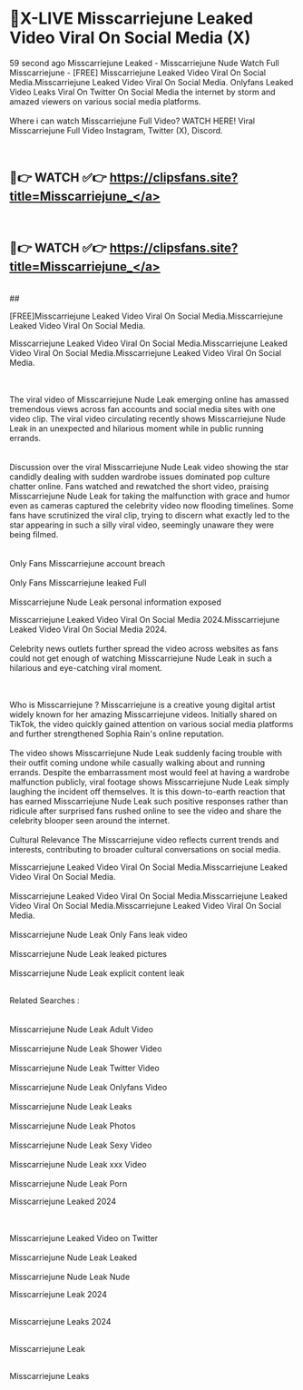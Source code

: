 # 🔴X-LIVE Misscarriejune  Leaked Video Viral On Social Media (X)<br>


59 second ago Misscarriejune  Leaked  - Misscarriejune  Nude  Watch Full Misscarriejune  - [FREE] Misscarriejune  Leaked Video Viral On Social Media.Misscarriejune  Leaked Video Viral On Social Media.   Onlyfans Leaked Video Leaks Viral On Twitter On Social Media the internet by storm and amazed viewers on various social media platforms. <br><br>
Where i can watch Misscarriejune  Full Video? WATCH HERE! Viral Misscarriejune  Full Video Instagram, Twitter (X), Discord. <br>


 <br>

##  🔴👉 WATCH ✅👉  <a href="https://clipsfans.site?title=Misscarriejune_&ref=git">https://clipsfans.site?title=Misscarriejune_</a> <br>
  <br>

##  🔴👉 WATCH ✅👉  <a href="https://clipsfans.site?title=Misscarriejune_&ref=git">https://clipsfans.site?title=Misscarriejune_</a> <br>
  <br>
  ##



[FREE]Misscarriejune  Leaked Video Viral On Social Media.Misscarriejune  Leaked Video Viral On Social Media. <br>

Misscarriejune  Leaked Video Viral On Social Media.Misscarriejune  Leaked Video Viral On Social Media.Misscarriejune  Leaked Video Viral On Social Media. <br>


  <br>

  <br>
The viral video of Misscarriejune  Nude Leak emerging online has amassed tremendous views across fan accounts and social media sites with one video clip. The viral video circulating recently shows Misscarriejune  Nude Leak in an unexpected and hilarious moment while in public running errands.<br>
<br>


<br>
Discussion over the viral Misscarriejune  Nude Leak video showing the star candidly dealing with sudden wardrobe issues dominated pop culture chatter online. Fans watched and rewatched the short video, praising Misscarriejune  Nude Leak for taking the malfunction with grace and humor even as cameras captured the celebrity video now flooding timelines. Some fans have scrutinized the viral clip, trying to discern what exactly led to the star appearing in such a silly viral video, seemingly unaware they were being filmed.<br>
<br>
<br> 
Only Fans Misscarriejune  account breach<br>
<br>
Only Fans Misscarriejune  leaked Full <br>
<br>
Misscarriejune  Nude Leak personal information exposed<br>

Misscarriejune  Leaked Video Viral On Social Media 2024.Misscarriejune  Leaked Video Viral On Social Media 2024. <br>
<br>
Celebrity news outlets further spread the video across websites as fans could not get enough of watching Misscarriejune  Nude Leak in such a hilarious and eye-catching viral moment.<br>
<br>

<br>
Who is Misscarriejune ? Misscarriejune  is a creative young digital artist widely known for her amazing Misscarriejune  videos. Initially shared on TikTok, the video quickly gained attention on various social media platforms and further strengthened Sophia Rain's online reputation.<br>
<br>
The video shows Misscarriejune  Nude Leak suddenly facing trouble with their outfit coming undone while casually walking about and running errands. Despite the embarrassment most would feel at having a wardrobe malfunction publicly, viral footage shows Misscarriejune  Nude Leak simply laughing the incident off themselves. It is this down-to-earth reaction that has earned Misscarriejune  Nude Leak such positive responses rather than ridicule after surprised fans rushed online to see the video and share the celebrity blooper seen around the internet.<br>
<br>
Cultural Relevance The Misscarriejune  video reflects current trends and interests, contributing to broader cultural conversations on social media.<br>

Misscarriejune  Leaked Video Viral On Social Media.Misscarriejune  Leaked Video Viral On Social Media.<br>
<br>
Misscarriejune  Leaked Video Viral On Social Media.Misscarriejune  Leaked Video Viral On Social Media.Misscarriejune  Leaked Video Viral On Social Media.<br>
<br>
Misscarriejune  Nude Leak Only Fans leak video<br>
<br>
Misscarriejune  Nude Leak leaked pictures<br>
<br>
Misscarriejune  Nude Leak explicit content leak<br>


<br>
Related Searches :<br>
<br>

<br>
Misscarriejune  Nude Leak Adult Video<br>
<br>
Misscarriejune  Nude Leak Shower Video<br>
<br>
Misscarriejune  Nude Leak Twitter Video<br>
<br>
Misscarriejune  Nude Leak Onlyfans Video<br>
<br>
Misscarriejune  Nude Leak Leaks<br>
<br>
Misscarriejune  Nude Leak Photos<br>

<br>
Misscarriejune  Nude Leak Sexy Video<br>
<br>
Misscarriejune  Nude Leak xxx Video<br>
<br>
Misscarriejune  Nude Leak Porn<br>

Misscarriejune   Leaked 2024 <br> <br>
<br>

Misscarriejune  Leaked Video on Twitter <br>
<br>
Misscarriejune  Nude Leak Leaked<br>
<br>
Misscarriejune  Nude Leak Nude<br>


Misscarriejune   Leak 2024 <br> <br>



Misscarriejune   Leaks 2024 <br> <br>



 
Misscarriejune   Leak<br> <br>



Misscarriejune   Leaks<br> <br>





</p>




 



</p>










